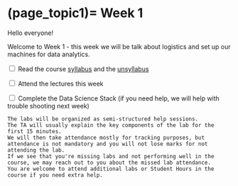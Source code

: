 (page_topic1)=
Week 1
=======================

Hello everyone!

Welcome to Week 1 - this week we will be talk about logistics and set up our machines for data analytics.

<label><input type="checkbox" id="week01_task1" class="box"> Read the course [syllabus](../../../../about/syllabus.md) and the [unsyllabus](../../../../about/unsyllabus.md) </input></label>

<label><input type="checkbox" id="week01_task2" class="box"> Attend the lectures this week </input></label>

<label><input type="checkbox" id="week01_task3" class="box"> Complete the Data Science Stack (if you need help, we will help with trouble shooting next week) </input></label>

```{tip}
The labs will be organized as semi-structured help sessions.
The TA will usually explain the key components of the lab for the first 15 minutes.
We will then take attendance mostly for tracking purposes, but attendance is not mandatory and you will not lose marks for not attending the lab.
If we see that you're missing labs and not performing well in the course, we may reach out to you about the missed lab attendance.
You are welcome to attend additional labs or Student Hours in the course if you need extra help.
```
<!-- <label><input type="checkbox" id="week01_task4" class="box"> Watch the **[assigned videos](./videos.md)**</input></label>

<label><input type="checkbox" id="week01_task5" class="box"> Complete **[Test 0](./test0.md)** on course policies and the syllabus</input></label>

<label><input type="checkbox" id="week01_task6" class="box"> Complete the weekly **[Learning Log](./log.md)**</input></label> -->